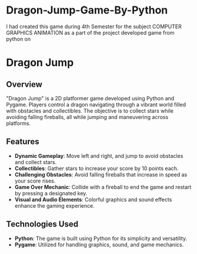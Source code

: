 # Dragon-Jump-Game-By-Python
I had created this game during 4th Semester for the subject COMPUTER GRAPHICS ANIMATION as a part of the project developed game from python on 

# Dragon Jump

## Overview
"Dragon Jump" is a 2D platformer game developed using Python and Pygame. Players control a dragon navigating through a vibrant world filled with obstacles and collectibles. The objective is to collect stars while avoiding falling fireballs, all while jumping and maneuvering across platforms.

## Features
- **Dynamic Gameplay**: Move left and right, and jump to avoid obstacles and collect stars.
- **Collectibles**: Gather stars to increase your score by 10 points each.
- **Challenging Obstacles**: Avoid falling fireballs that increase in speed as your score rises.
- **Game Over Mechanic**: Collide with a fireball to end the game and restart by pressing a designated key.
- **Visual and Audio Elements**: Colorful graphics and sound effects enhance the gaming experience.

## Technologies Used
- **Python**: The game is built using Python for its simplicity and versatility.
- **Pygame**: Utilized for handling graphics, sound, and game mechanics.

